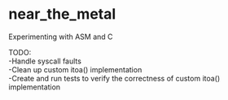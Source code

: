 # near_the_metal  
Experimenting with ASM and C  
  
TODO:  
-Handle syscall faults  
-Clean up custom itoa() implementation  
-Create and run tests to verify the correctness of custom itoa() implementation  
